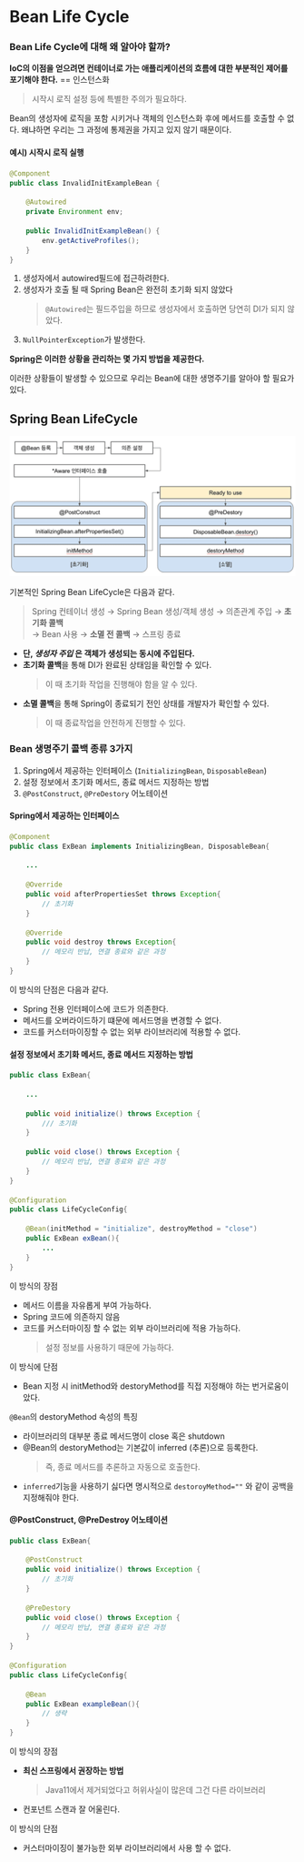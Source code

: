 # Bean Life Cycle
### Bean Life Cycle에 대해 왜 알아야 할까?
**IoC의 이점을 얻으려면 컨테이너로 가는 애플리케이션의 흐름에 대한 부분적인 제어를 포기해야 한다.** == 인스턴스화
> 시작시 로직 설정 등에 특별한 주의가 필요하다.

Bean의 생성자에 로직을 포함 시키거나 객체의 인스턴스화 후에 메서드를 호출할 수 없다. 왜냐하면 우리는 그 과정에 통제권을 가지고 있지 않기 때문이다.

#### 예시) 시작시 로직 실행
```java
@Component
public class InvalidInitExampleBean {

    @Autowired
    private Environment env;

    public InvalidInitExampleBean() {
        env.getActiveProfiles();
    }
}
```
1. 생성자에서 autowired필드에 접근하려한다.
2. 생성자가 호출 될 때 Spring Bean은 완전히 초기화 되지 않았다
   > `@Autowired`는 필드주입을 하므로 생성자에서 호출하면 당연히 DI가 되지 않았다.
3. `NullPointerException`가 발생한다.

**Spring은 이러한 상황을 관리하는 몇 가지 방법을 제공한다.**

이러한 상황들이 발생할 수 있으므로 우리는 Bean에 대한 생명주기를 알아야 할 필요가 있다.

## Spring Bean LifeCycle
<img width=600 src="img/bean-lifecycle.png">

기본적인 Spring Bean LifeCycle은 다음과 같다.
> Spring 컨테이너 생성 &rarr; Spring Bean 생성/객체 생성 &rarr; 의존관계 주입 &rarr; **초기화 콜백**  
&rarr; Bean 사용 &rarr; **소멸 전 콜백** &rarr; 스프링 종료
- **단, *생성자 주입* 은 객체가 생성되는 동시에 주입된다.**
- **초기화 콜백**을 통해 DI가 완료된 상태임을 확인할 수 있다.
  > 이 때 초기화 작업을 진행해야 함을 알 수 있다.
- **소멸 콜백**을 통해 Spring이 종료되기 전인 상태를 개발자가 확인할 수 있다.
  > 이 때 종료작업을 안전하게 진행할 수 있다.

### Bean 생명주기 콜백 종류 3가지
1. Spring에서 제공하는 인터페이스 (`InitializingBean`, `DisposableBean`)
2. 설정 정보에서 초기화 메서드, 종료 메서드 지정하는 방법
3. `@PostConstruct`, `@PreDestory` 어노테이션

#### Spring에서 제공하는 인터페이스
```java
@Component
public class ExBean implements InitializingBean, DisposableBean{

    ...

    @Override
    public void afterPropertiesSet throws Exception{
        // 초기화
    }

    @Override
    public void destroy throws Exception{
        // 메모리 반납, 연결 종료와 같은 과정
    }
}
```
이 방식의 단점은 다음과 같다.
- Spring 전용 인터페이스에 코드가 의존한다.
- 메서드를 오버라이드하기 떄문에 메서드명을 변경할 수 없다.
- 코드를 커스터마이징할 수 없는 외부 라이브러리에 적용할 수 없다.

#### 설정 정보에서 초기화 메서드, 종료 메서드 지정하는 방법
```java
public class ExBean{

    ...

    public void initialize() throws Exception {
        /// 초기화
    }

    public void close() throws Exception {
        // 메모리 반납, 연결 종료와 같은 과정
    }
}

@Configuration
public class LifeCycleConfig{

    @Bean(initMethod = "initialize", destroyMethod = "close")
    public ExBean exBean(){
        ...
    }
}
```
이 방식의 장점
- 메서드 이름을 자유롭게 부여 가능하다.
- Spring 코드에 의존하지 않음
- 코드를 커스터마이징 할 수 없는 외부 라이브러리에 적용 가능하다.
  > 설정 정보를 사용하기 때문에 가능하다.

이 방식에 단점
- Bean 지정 시 initMethod와 destoryMethod를 직접 지정해야 하는 번거로움이 았다.

`@Bean`의 destoryMethod 속성의 특징
- 라이브러리의 대부분 종료 메서드명이 close 혹은 shutdown
- @Bean의 destoryMethod는 기본값이 inferred (추론)으로 등록한다.
  > 즉, 종료 메서드를 추론하고 자동으로 호출한다.
- `inferred`기능을 사용하기 싫다면 명시적으로 `destoroyMethod=""` 와 같이 공백을 지정해줘야 한다.

#### @PostConstruct, @PreDestroy 어노테이션
```java
public class ExBean{
    
    @PostConstruct
    public void initialize() throws Exception {
        // 초기화
    }

    @PreDestory
    public void close() throws Exception {
        // 메모리 반납, 연결 종료와 같은 과정
    }
}

@Configuration
public class LifeCycleConfig{
    
    @Bean
    public ExBean exampleBean(){
        // 생략
    }
}
```
이 방식의 장점
- **최신 스프링에서 권장하는 방법**
  > Java11에서 제거되었다고 허위사실이 많은데 그건 다른 라이브러리
- 컨포넌트 스캔과 잘 어울린다.

이 방식의 단점
- 커스터마이징이 불가능한 외부 라이브러리에서 사용 할 수 없다.